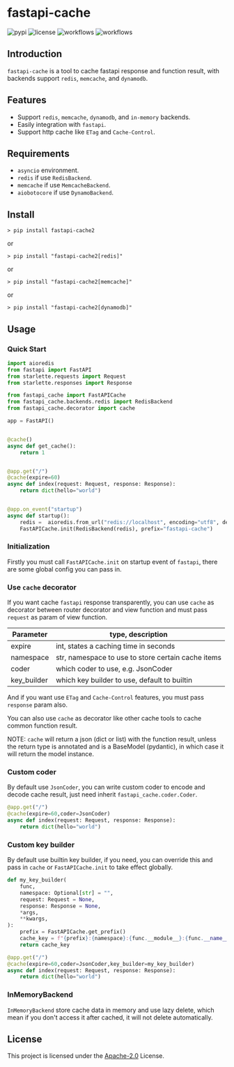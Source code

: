 # fastapi-cache

![pypi](https://img.shields.io/pypi/v/fastapi-cache2.svg?style=flat)
![license](https://img.shields.io/github/license/long2ice/fastapi-cache)
![workflows](https://github.com/long2ice/fastapi-cache/workflows/pypi/badge.svg)
![workflows](https://github.com/long2ice/fastapi-cache/workflows/ci/badge.svg)

## Introduction

`fastapi-cache` is a tool to cache fastapi response and function result, with backends support `redis`, `memcache`, and `dynamodb`.

## Features

- Support `redis`, `memcache`, `dynamodb`, and `in-memory` backends.
- Easily integration with `fastapi`.
- Support http cache like `ETag` and `Cache-Control`.

## Requirements

- `asyncio` environment.
- `redis` if use `RedisBackend`.
- `memcache` if use `MemcacheBackend`.
- `aiobotocore` if use `DynamoBackend`.

## Install

```shell
> pip install fastapi-cache2
```

or

```shell
> pip install "fastapi-cache2[redis]"
```

or

```shell
> pip install "fastapi-cache2[memcache]"
```

or

```shell
> pip install "fastapi-cache2[dynamodb]"
```

## Usage

### Quick Start

```python
import aioredis
from fastapi import FastAPI
from starlette.requests import Request
from starlette.responses import Response

from fastapi_cache import FastAPICache
from fastapi_cache.backends.redis import RedisBackend
from fastapi_cache.decorator import cache

app = FastAPI()


@cache()
async def get_cache():
    return 1


@app.get("/")
@cache(expire=60)
async def index(request: Request, response: Response):
    return dict(hello="world")


@app.on_event("startup")
async def startup():
    redis =  aioredis.from_url("redis://localhost", encoding="utf8", decode_responses=True)
    FastAPICache.init(RedisBackend(redis), prefix="fastapi-cache")

```

### Initialization

Firstly you must call `FastAPICache.init` on startup event of `fastapi`, there are some global config you can pass in.

### Use `cache` decorator

If you want cache `fastapi` response transparently, you can use `cache` as decorator between router decorator and view function and must pass `request` as param of view function.

Parameter | type, description
------------ | -------------
expire | int, states a caching time in seconds
namespace | str, namespace to use to store certain cache items
coder | which coder to use, e.g. JsonCoder
key_builder | which key builder to use, default to builtin


And if you want use `ETag` and `Cache-Control` features, you must pass `response` param also.

You can also use `cache` as decorator like other cache tools to cache common function result.

NOTE: `cache` will return a json (dict or list) with the function result, unless the return type is annotated and is a BaseModel (pydantic), in which case it will return the model instance.

### Custom coder

By default use `JsonCoder`, you can write custom coder to encode and decode cache result, just need inherit `fastapi_cache.coder.Coder`.

```python
@app.get("/")
@cache(expire=60,coder=JsonCoder)
async def index(request: Request, response: Response):
    return dict(hello="world")
```

### Custom key builder

By default use builtin key builder, if you need, you can override this and pass in `cache` or `FastAPICache.init` to take effect globally.

```python
def my_key_builder(
    func,
    namespace: Optional[str] = "",
    request: Request = None,
    response: Response = None,
    *args,
    **kwargs,
):
    prefix = FastAPICache.get_prefix()
    cache_key = f"{prefix}:{namespace}:{func.__module__}:{func.__name__}:{args}:{kwargs}"
    return cache_key

@app.get("/")
@cache(expire=60,coder=JsonCoder,key_builder=my_key_builder)
async def index(request: Request, response: Response):
    return dict(hello="world")
```

### InMemoryBackend

`InMemoryBackend` store cache data in memory and use lazy delete, which mean if you don't access it after cached, it will not delete automatically.

## License

This project is licensed under the [Apache-2.0](https://github.com/long2ice/fastapi-cache/blob/master/LICENSE) License.
